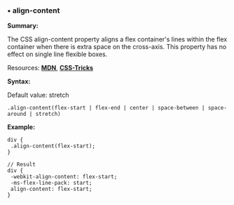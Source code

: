 ### <a name="align-content"></a> &#8226; align-content
**Summary:**

The CSS align-content property aligns a flex container's lines within the flex container when there is extra space on the cross-axis. This property has no effect on single line flexible boxes.

Resources: **[MDN](https://developer.mozilla.org/en-US/docs/Web/CSS/align-content)**, **[CSS-Tricks](http://css-tricks.com/almanac/properties/a/align-content/)**

**Syntax:**

Default value: stretch

    .align-content(flex-start | flex-end | center | space-between | space-around | stretch)

**Example:**

    div {
     .align-content(flex-start);
    }
    
    // Result
    div {
     -webkit-align-content: flex-start;
     -ms-flex-line-pack: start;
     align-content: flex-start;
    } 

